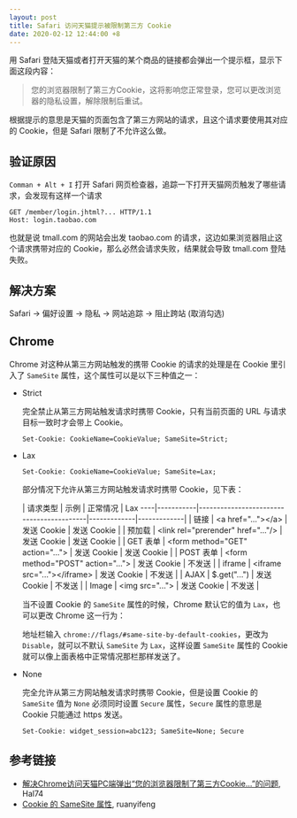 ```yaml
---
layout: post
title: Safari 访问天猫提示被限制第三方 Cookie
date: 2020-02-12 12:44:00 +8
---
```


用 Safari 登陆天猫或者打开天猫的某个商品的链接都会弹出一个提示框，显示下面这段内容：

> 您的浏览器限制了第三方Cookie，这将影响您正常登录，您可以更改浏览器的隐私设置，解除限制后重试。

<!--excerpt-->

根据提示的意思是天猫的页面包含了第三方网站的请求，且这个请求要使用其对应的 Cookie，但是 Safari 限制了不允许这么做。

## 验证原因

`Comman + Alt + I` 打开 Safari 网页检查器，追踪一下打开天猫网页触发了哪些请求，会发现有这样一个请求

```http
GET /member/login.jhtml?... HTTP/1.1
Host: login.taobao.com
```

也就是说 tmall.com 的网站会出发 taobao.com 的请求，这边如果浏览器阻止这个请求携带对应的 Cookie，那么必然会请求失败，结果就会导致 tmall.com 登陆失败。

## 解决方案

Safari → 偏好设置 → 隐私 → 网站追踪 → 阻止跨站 (取消勾选)

## Chrome

Chrome 对这种从第三方网站触发的携带 Cookie 的请求的处理是在 Cookie 里引入了 `SameSite` 属性，这个属性可以是以下三种值之一：

* Strict

    完全禁止从第三方网站触发请求时携带 Cookie，只有当前页面的 URL 与请求目标一致时才会带上 Cookie。

    ```
    Set-Cookie: CookieName=CookieValue; SameSite=Strict;
    ```

* Lax

    ```
    Set-Cookie: CookieName=CookieValue; SameSite=Lax;
    ```

    部分情况下允许从第三方网站触发请求时携带 Cookie，见下表：

    | 请求类型  | 示例                                     | 正常情况    | Lax
----|-----------|------------------------------------------|-------------|-------------|
    | 链接      | &lt;a href="..."&gt;&lt;/a&gt;           | 发送 Cookie | 发送 Cookie |
    | 预加载    | &lt;link rel="prerender" href="..."/&gt; | 发送 Cookie | 发送 Cookie |
    | GET 表单  | &lt;form method="GET" action="..."&gt;   | 发送 Cookie | 发送 Cookie |
    | POST 表单 | &lt;form method="POST" action="..."&gt;  | 发送 Cookie | 不发送      |
    | iframe    | &lt;iframe src="..."&gt;&lt;/iframe&gt;  | 发送 Cookie | 不发送      |
    | AJAX      | $.get("...")                             | 发送 Cookie | 不发送      |
    | Image     | &lt;img src="..."&gt;                    | 发送 Cookie | 不发送      |

    当不设置 Cookie 的 `SameSite` 属性的时候，Chrome 默认它的值为 `Lax`，也可以更改 Chrome 这一行为：

    地址栏输入 `chrome://flags/#same-site-by-default-cookies`，更改为 `Disable`，就可以不默认 `SameSite` 为 `Lax`，这样设置 `SameSite` 属性的 Cookie 就可以像上面表格中正常情况那栏那样发送了。

* None

    完全允许从第三方网站触发请求时携带 Cookie，但是设置 Cookie 的 `SameSite` 值为 `None` 必须同时设置 `Secure` 属性，`Secure` 属性的意思是 Cookie 只能通过 https 发送。
    
    ```
    Set-Cookie: widget_session=abc123; SameSite=None; Secure
    ```

## 参考链接

* [解决Chrome访问天猫PC端弹出“您的浏览器限制了第三方Cookie...”的问题](https://juejin.im/post/5da13ed8f265da5bbe2a3723), Hal74
* [Cookie 的 SameSite 属性](https://www.ruanyifeng.com/blog/2019/09/cookie-samesite.html), ruanyifeng
